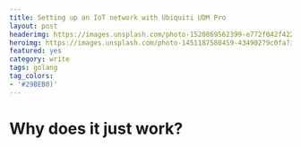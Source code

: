 ```yaml
---
title: Setting up an IoT network with Ubiquiti UDM Pro
layout: post
headerimg: https://images.unsplash.com/photo-1520869562399-e772f042f422?ixlib=rb-1.2.1&ixid=MXwxMjA3fDB8MHxwaG90by1wYWdlfHx8fGVufDB8fHw%3D&auto=format&fit=crop&w=2552&q=80
heroimg: https://images.unsplash.com/photo-1451187580459-43490279c0fa?ixlib=rb-1.2.1&ixid=MXwxMjA3fDB8MHxwaG90by1wYWdlfHx8fGVufDB8fHw%3D&auto=format&fit=crop&w=2104&q=80
featured: yes
category: write
tags: golang
tag_colors: 
- '#29BEB0)'
---
```


# Why does it just work?
